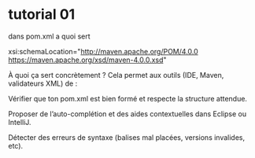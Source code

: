 # tutorial 01

dans pom.xml a quoi sert

xsi:schemaLocation="http://maven.apache.org/POM/4.0.0
                    https://maven.apache.org/xsd/maven-4.0.0.xsd"

À quoi ça sert concrètement ?
Cela permet aux outils (IDE, Maven, validateurs XML) de :

Vérifier que ton pom.xml est bien formé et respecte la structure attendue.

Proposer de l’auto-complétion et des aides contextuelles dans Eclipse ou IntelliJ.

Détecter des erreurs de syntaxe (balises mal placées, versions invalides, etc).


